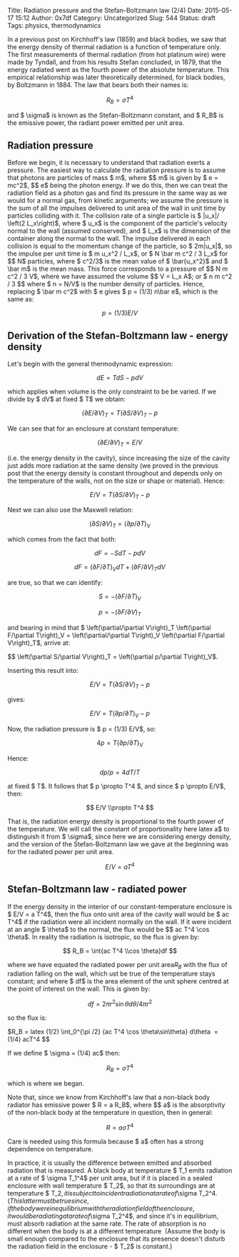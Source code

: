 Title: Radiation pressure and the Stefan-Boltzmann law (2/4)
Date: 2015-05-17 15:12
Author: 0x7df
Category: Uncategorized
Slug: 544
Status: draft
Tags: physics, thermodynamics

In a previous post on Kirchhoff's law (1859) and black bodies, we saw
that the energy density of thermal radiation is a function of
temperature only. The first measurements of thermal radiation (from hot
platinum wire) were made by Tyndall, and from his results Stefan
concluded, in 1879, that the energy radiated went as the fourth power of
the absolute temperature. This empirical relationship was later
theoretically determined, for black bodies, by Boltzmann in 1884. The
law that bears both their names is:

$$ R_B = \sigma T^4 $$

and $ \sigma$ is known as the Stefan-Boltzmann
constant, and $ R_B$ is the emissive power, the
radiant power emitted per unit area.

Radiation pressure
------------------

Before we begin, it is necessary to understand that radiation exerts a
pressure. The easiest way to calculate the radiation pressure is to
assume that photons are particles of mass $ m$, where
$$ m$ is given by $ e = mc^2$,
$$ e$ being the photon energy. If we do this, then we
can treat the radiation field as a photon gas and find its pressure in
the same way as we would for a normal gas, from kinetic arguments; we
assume the pressure is the sum of all the impulses delivered to unit
area of the wall in unit time by particles colliding with it. The
collision rate of a single particle is $ |u_x|/ \left(2
L_x\right)$, where $ u_x$ is the
component of the particle's velocity normal to the wall (assumed
conserved), and $ L_x$ is the dimension of the
container along the normal to the wall. The impulse delivered in each
collision is equal to the momentum change of the particle, so
$ 2m|u_x|$, so the impulse per unit time is $ m u_x^2
/ L_x$, or $ N \bar m c^2 / 3 L_x$ for
$$ N$ particles, where $ c^2/3$ is
the mean value of $ \bar{u_x^2}$ and $ \bar m$
is the mean mass. This force corresponds to a pressure of
$$ N m c^2 / 3 V$, where we have assumed the volume
$$ V = L_x A$; or $ n m c^2 / 3 $$
where $ n = N/V$ is the number density of particles.
Hence, replacing $ \bar m c^2$ with $ e
gives $ p = (1/3) n\bar e$, which is the
same as:

$$ p = (1/3) E/V $$

Derivation of the Stefan-Boltzmann law - energy density
-------------------------------------------------------

Let's begin with the general thermodynamic expression:

$$ dE = T dS - p dV $$

which applies when volume is the only constraint to be be varied. If we
divide by $ dV$ at fixed $ T$ we
obtain:

$$ \left( \partial E/\partial V\right)_T = T \left(\partial
S/\partial V\right)_T - p $$

We can see that for an enclosure at constant temperature:

$$ \left(\partial E/\partial V\right)_T = E/V $$

(i.e. the energy density in the cavity), since increasing the size of
the cavity just adds more radiation at the same density (we proved in
the previous post that the energy density is constant throughout and
depends only on the temperature of the walls, not on the size or shape
or material). Hence:

$$ E/V = T \left(\partial S/\partial V\right)_T - p
$$

Next we can also use the Maxwell relation:

$$ \left(\partial S/\partial V\right)_T = \left(\partial
p/\partial T\right)_V $$

which comes from the fact that both:

$$ dF = -S dT - p dV $$

$$ dF = \left(\partial F/\partial T\right)_V dT +
\left(\partial F/\partial V\right)_T dV $$

are true, so that we can identify:

$$ S = -\left(\partial F/\partial T\right)_V $$

$$ p = - \left(\partial F/\partial V\right)_T $$

and bearing in mind that $ \left(\partial/\partial V\right)_T
\left(\partial F/\partial T\right)_V = \left(\partial/\partial
T\right)_V \left(\partial F/\partial V\right)_T$,
arrive at:

$$ \left(\partial S/\partial V\right)_T = \left(\partial
p/\partial T\right)_V$.

Inserting this result into:

$$ E/V = T \left(\partial S/\partial V\right)_T - p
$$

gives:

$$ E/V = T \left(\partial p/\partial T\right)_V - p
$$

Now, the radiation pressure is $ p = (1/3) E/V$, so:

$$ 4p = T \left(\partial p/\partial T\right)_V
$$

Hence:

$$ dp/p = 4 dT/T $$

at fixed $ T$. It follows that $ p \\propto T^4
$, and since $ p \\propto E/V$, then:

$$ E/V \\propto T^4 $$

That is, the radiation energy density is proportional to the fourth
power of the temperature. We will call the constant of proportionality
here latex a$ to distinguish it from $ \sigma$,
since here we are considering energy density, and the
version of the Stefan-Boltzmann law we gave at the beginning was for the
radiated power per unit area.

$$ E/V = a T^4 $$

Stefan-Boltzmann law - radiated power
-------------------------------------

If the energy density in the interior of our constant-temperature
enclosure is $ E/V = a T^4$, then the flux onto unit
area of the cavity wall would be $ ac T^4$ if the
radiation were all incident normally on the wall. If it were incident at
an angle $ \theta$ to the normal, the flux would be
$$ ac T^4 \\cos \theta$. In reality the radiation is
isotropic, so the flux is given by:

$$ R_B = \int{ac T^4 \\cos \theta}df $$

where we have equated the radiated power per unit area$R_B$ with the
flux of radiation falling on the wall, which ust be true of the
temperature stays constant; and where $ df$ is the
area element of the unit sphere centred at the point of interest on the
wall. This is given by:

$$ df = 2\pi r^2 \sin \theta d\theta / 4\pi r^2
$$

so the flux is:

$R_B = latex (1/2) \int_0^{\pi /2} {ac T^4 \\cos
\theta\sin\theta} d\theta  = (1/4) acT^4 $$

If we define $ \sigma = (1/4) ac$ then:

$$ R_B = \sigma T^4 $$

which is where we began.

Note that, since we know from Kirchhoff's law that a non-black body
radiator has emissive power $ R = a R_B$, where
$$ a$ is the absorptivity of the non-black body at the
temperature in question, then in general:

$$ R = a\sigma T^4 $$

Care is needed using this formula because $ a$ often
has a strong dependence on temperature.

In practice, it is usually the difference between emitted and absorbed
radiation that is measured. A black body at temperature $ T_1
emits radiation at a rate of $ \sigma T_1^4$ per
unit area, but if it is placed in a sealed enclosure with wall
temperature $ T_2$, so that its surroundings are at
temperature $ T_2$, it is subject to incident
radiation at a rate of$\sigma T_2^4$. (This latter must
be true since, if the body were in equilibrium with the radiation field
of the enclosure, it would be radiating at a rate of$\sigma T_2^4$,
and since it's in equilibrium, must absorb radiation at
the same rate. The rate of absorption is no different when the body is
at a different temperature  (Assume the body is small enough compared to
the enclosure that its presence doesn't disturb the radiation field in
the enclosure - $ T_2$ is constant.)

